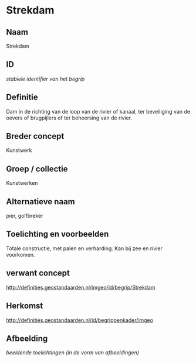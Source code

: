 # Strekdam

## Naam
Strekdam

## ID
*stabiele identifier van het begrip*

## Definitie
Dam in de richting van de loop van de rivier of kanaal, ter beveiliging van de oevers of brugpijlers of ter beheersing van de rivier.

## Breder concept
Kunstwerk

## Groep / collectie
Kunstwerken

## Alternatieve naam
pier, golfbreker

## Toelichting en voorbeelden
Totale constructie, met palen en verharding. Kan bij zee en rivier voorkomen.

## verwant concept
http://definities.geostandaarden.nl/imgeo/id/begrip/Strekdam

## Herkomst
http://definities.geostandaarden.nl/id/begrippenkader/imgeo

## Afbeelding
*beeldende toelichtingen (in de vorm van afbeeldingen)*